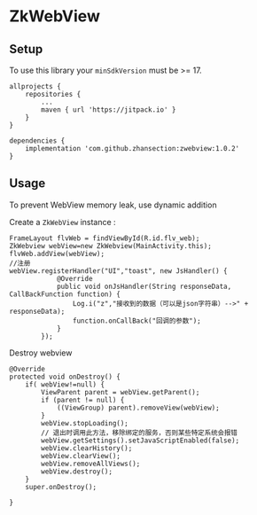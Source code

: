 # ZkWebView

## Setup

To use this library your `minSdkVersion` must be >= 17.

```
allprojects {
    repositories {
        ...
        maven { url 'https://jitpack.io' }
    }
}

dependencies {
    implementation 'com.github.zhansection:zwebview:1.0.2'
}
```

## Usage

To prevent WebView memory leak, use dynamic addition

Create a `ZkWebView` instance :

```
FrameLayout flvWeb = findViewById(R.id.flv_web);
ZkWebview webView=new ZkWebview(MainActivity.this);
flvWeb.addView(webView);
//注册
webView.registerHandler("UI","toast", new JsHandler() {
            @Override
            public void onJsHandler(String responseData, CallBackFunction function) {
            	Log.i("z","接收到的数据（可以是json字符串）-->" + responseData);
            	function.onCallBack("回调的参数");
            }
        });
```

Destroy webview

```
@Override
protected void onDestroy() {
    if( webView!=null) {
        ViewParent parent = webView.getParent();
        if (parent != null) {
            ((ViewGroup) parent).removeView(webView);
        }
        webView.stopLoading();
        // 退出时调用此方法，移除绑定的服务，否则某些特定系统会报错
        webView.getSettings().setJavaScriptEnabled(false);
        webView.clearHistory();
        webView.clearView();
        webView.removeAllViews();
        webView.destroy();
    }
    super.onDestroy();

}
```

